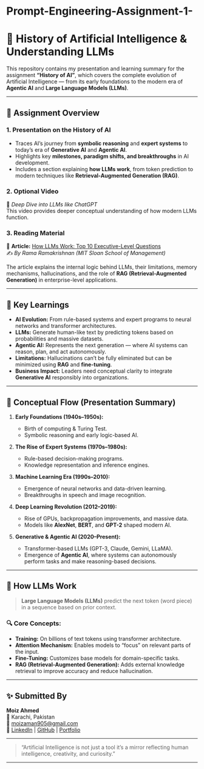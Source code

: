 # Prompt-Engineering-Assignment-1-

# 🧠 History of Artificial Intelligence & Understanding LLMs

This repository contains my presentation and learning summary for the assignment **“History of AI”**, which covers the complete evolution of Artificial Intelligence — from its early foundations to the modern era of **Agentic AI** and **Large Language Models (LLMs)**.

---

## 📘 Assignment Overview

### **1. Presentation on the History of AI**
- Traces AI’s journey from **symbolic reasoning** and **expert systems** to today’s era of **Generative AI** and **Agentic AI**.  
- Highlights key **milestones, paradigm shifts, and breakthroughs** in AI development.  
- Includes a section explaining **how LLMs work**, from token prediction to modern techniques like **Retrieval-Augmented Generation (RAG)**.

### **2. Optional Video**
🎥 *Deep Dive into LLMs like ChatGPT*  
This video provides deeper conceptual understanding of how modern LLMs function.

### **3. Reading Material**
📄 **Article:** [How LLMs Work: Top 10 Executive-Level Questions](https://sloanreview.mit.edu/article/how-llms-work-top-10-executive-level-questions/)  
✍️ *By Rama Ramakrishnan (MIT Sloan School of Management)*

The article explains the internal logic behind LLMs, their limitations, memory mechanisms, hallucinations, and the role of **RAG (Retrieval-Augmented Generation)** in enterprise-level applications.

---

## 🧩 Key Learnings

- **AI Evolution:** From rule-based systems and expert programs to neural networks and transformer architectures.  
- **LLMs:** Generate human-like text by predicting tokens based on probabilities and massive datasets.  
- **Agentic AI:** Represents the next generation — where AI systems can reason, plan, and act autonomously.  
- **Limitations:** Hallucinations can’t be fully eliminated but can be minimized using **RAG** and **fine-tuning**.  
- **Business Impact:** Leaders need conceptual clarity to integrate **Generative AI** responsibly into organizations.

---

## 🧠 Conceptual Flow (Presentation Summary)

1. **Early Foundations (1940s–1950s):**  
   - Birth of computing & Turing Test.  
   - Symbolic reasoning and early logic-based AI.

2. **The Rise of Expert Systems (1970s–1980s):**  
   - Rule-based decision-making programs.  
   - Knowledge representation and inference engines.

3. **Machine Learning Era (1990s–2010):**  
   - Emergence of neural networks and data-driven learning.  
   - Breakthroughs in speech and image recognition.

4. **Deep Learning Revolution (2012–2019):**  
   - Rise of GPUs, backpropagation improvements, and massive data.  
   - Models like **AlexNet**, **BERT**, and **GPT-2** shaped modern AI.

5. **Generative & Agentic AI (2020–Present):**  
   - Transformer-based LLMs (GPT-3, Claude, Gemini, LLaMA).  
   - Emergence of **Agentic AI**, where systems can autonomously perform tasks and make reasoning-based decisions.

---

## 🧰 How LLMs Work

> **Large Language Models (LLMs)** predict the next token (word piece) in a sequence based on prior context.

### 🔍 Core Concepts:
- **Training:** On billions of text tokens using transformer architecture.  
- **Attention Mechanism:** Enables models to “focus” on relevant parts of the input.  
- **Fine-Tuning:** Customizes base models for domain-specific tasks.  
- **RAG (Retrieval-Augmented Generation):** Adds external knowledge retrieval to improve accuracy and reduce hallucination.



---

## ✨ Submitted By

**Moiz Ahmed**  
📍 Karachi, Pakistan  
📧 [moizaman905@gmail.com](mailto:moizaman905@gmail.com)  
🔗 [LinkedIn](https://www.linkedin.com/in/moiz-ahmed905/) | [GitHub](https://github.com/moizahmedshaikh) | [Portfolio](https://moiz-port-folio-web.vercel.app/)

---

> “Artificial Intelligence is not just a tool it’s a mirror reflecting human intelligence, creativity, and curiosity.”

---

